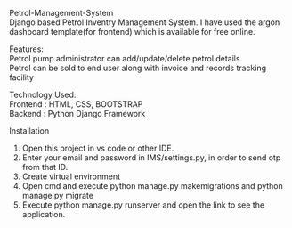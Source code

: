 Petrol-Management-System<br />
Django based Petrol Inventry Management System. I have used the argon dashboard template(for frontend) which is available for free online.

Features:<br />
Petrol pump administrator can add/update/delete petrol details.<br />
Petrol can be sold to end user along with invoice and records tracking facility<br />

Technology Used:<br />
Frontend : HTML, CSS, BOOTSTRAP<br/>
Backend : Python Django Framework


Installation
1. Open this project in vs code or other IDE.
2. Enter your email and password in IMS/settings.py, in order to send otp from that ID.
3. Create virtual environment
4. Open cmd and execute python manage.py makemigrations and python manage.py migrate
5. Execute python manage.py runserver and open the link to see the application.
